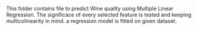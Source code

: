 This folder contains file to predict Wine quality using Multiple Linear Regression. The significace of every selected feature is tested and keeping multicolinearity in mind. a regression model is fitted on given dataset.
